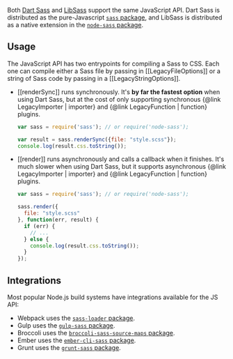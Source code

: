 Both [Dart Sass] and [LibSass] support the same JavaScript API. Dart Sass is
distributed as the pure-Javascript [`sass` package], and LibSass is distributed
as a native extension in the [`node-sass` package].

[Dart Sass]: https://sass-lang.com/dart-sass
[LibSass]: https://sass-lang.com/libsass
[`sass` package]: https://www.npmjs.com/package/sass
[`node-sass` package]: https://www.npmjs.com/package/node-sass

## Usage

The JavaScript API has two entrypoints for compiling a Sass to CSS. Each one can
compile either a Sass file by passing in [[LegacyFileOptions]] or a string of
Sass code by passing in a [[LegacyStringOptions]].

* [[renderSync]] runs synchronously. It's **by far the fastest option** when
  using Dart Sass, but at the cost of only supporting synchronous {@link
  LegacyImporter | importer} and {@link LegacyFunction | function} plugins.
  
  ```js
  var sass = require('sass'); // or require('node-sass');

  var result = sass.renderSync({file: "style.scss"});
  console.log(result.css.toString());
  ```

* [[render]] runs asynchronously and calls a callback when it finishes. It's
  much slower when using Dart Sass, but it supports asynchronous {@link
  LegacyImporter | importer} and {@link LegacyFunction | function} plugins.

  ```js
  var sass = require('sass'); // or require('node-sass');

  sass.render({
    file: "style.scss"
  }, function(err, result) {
    if (err) {
      // ...
    } else {
      console.log(result.css.toString());
    }
  });
  ```

## Integrations

Most popular Node.js build systems have integrations available for the JS API:

* Webpack uses the [`sass-loader` package].
* Gulp uses the [`gulp-sass` package].
* Broccoli uses the [`broccoli-sass-source-maps` package].
* Ember uses the [`ember-cli-sass` package].
* Grunt uses the [`grunt-sass` package].

[`sass-loader` package]: https://www.npmjs.com/package/sass-loader
[`gulp-sass` package]: https://www.npmjs.com/package/gulp-sass
[`broccoli-sass-source-maps` package]: https://www.npmjs.com/package/broccoli-sass-source-maps
[`ember-cli-sass` package]: https://www.npmjs.com/package/ember-cli-sass
[`grunt-sass` package]: https://www.npmjs.com/package/grunt-sass

